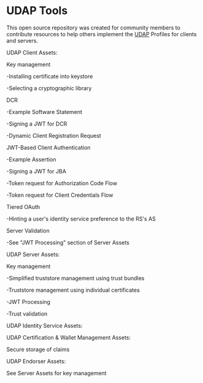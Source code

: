 # UDAP Tools
This open source repository was created for community members to contribute resources
to help others implement the [UDAP](https://www.udap.org) Profiles for clients and servers.

UDAP Client Assets:

Key management

-Installing certificate into keystore

-Selecting a cryptographic library

DCR

-Example Software Statement

-Signing a JWT for DCR

-Dynamic Client Registration Request

JWT-Based Client Authentication

-Example Assertion

-Signing a JWT for JBA

-Token request for Authorization Code Flow

-Token request for Client Credentials Flow

Tiered OAuth

-Hinting a user's identity service preference to the RS's AS

Server Validation

-See "JWT Processing" section of Server Assets

UDAP Server Assets:

Key management

-Simplified truststore management using trust bundles

-Truststore management using individual certificates

-JWT Processing

-Trust validation

UDAP Identity Service Assets:

UDAP Certification & Wallet Management Assets:

Secure storage of claims

UDAP Endorser Assets:

See Server Assets for key management
